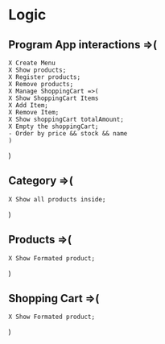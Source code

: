 # Logic

## Program App interactions =>(
    X Create Menu
    X Show products;
    X Register products;
    X Remove products;
    X Manage ShoppingCart =>(
    X Show ShoppingCart Items
    X Add Item;
    X Remove Item;
    X Show shoppingCart totalAmount;
    X Empty the shoppingCart;
    - Order by price && stock && name
    )
    
)

## Category =>(

    X Show all products inside;

)

## Products =>(

    X Show Formated product;

)

## Shopping Cart =>(
    
    X Show Formated product;

)
